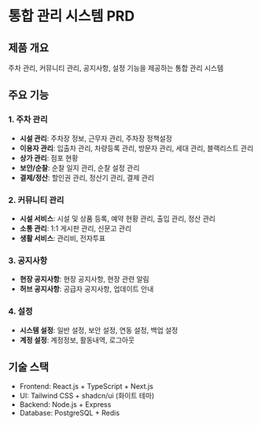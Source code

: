 # 통합 관리 시스템 PRD

## 제품 개요

주차 관리, 커뮤니티 관리, 공지사항, 설정 기능을 제공하는 통합 관리 시스템

## 주요 기능

### 1. 주차 관리

- **시설 관리**: 주차장 정보, 근무자 관리, 주차장 정책설정
- **이용자 관리**: 입출차 관리, 차량등록 관리, 방문자 관리, 세대 관리, 블랙리스트 관리
- **상가 관리**: 점포 현황
- **보안/순찰**: 순찰 일지 관리, 순찰 설정 관리
- **결제/정산**: 할인권 관리, 정산기 관리, 결제 관리

### 2. 커뮤니티 관리

- **시설 서비스**: 시설 및 상품 등록, 예약 현황 관리, 출입 관리, 정산 관리
- **소통 관리**: 1:1 게시판 관리, 신문고 관리
- **생활 서비스**: 관리비, 전자투표

### 3. 공지사항

- **현장 공지사항**: 현장 공지사항, 현장 관련 알림
- **허브 공지사항**: 공급자 공지사항, 업데이트 안내

### 4. 설정

- **시스템 설정**: 일반 설정, 보안 설정, 연동 설정, 백업 설정
- **계정 설정**: 계정정보, 활동내역, 로그아웃

## 기술 스택

- Frontend: React.js + TypeScript + Next.js
- UI: Tailwind CSS + shadcn/ui (화이트 테마)
- Backend: Node.js + Express
- Database: PostgreSQL + Redis
